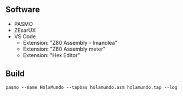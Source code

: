 ## Software
* PASMO
* ZEsarUX
* VS Code 
    - Extension: "Z80 Assembly - Imanolea"
    - Extension: "Z80 Assembly meter"
    - Extension: "Hex Editor"

## Build

``` pasmo --name HolaMundo --tapbas holamundo.asm holamundo.tap --log ```